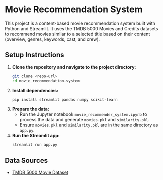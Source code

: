 # Movie Recommendation System

This project is a content-based movie recommendation system built with Python and Streamlit. It uses the TMDB 5000 Movies and Credits datasets to recommend movies similar to a selected title based on their content (overview, genres, keywords, cast, and crew).

## Setup Instructions
1. **Clone the repository and navigate to the project directory:**
   ```bash
   git clone <repo-url>
   cd movie_recommendation-system
   ```
2. **Install dependencies:**
   ```bash
   pip install streamlit pandas numpy scikit-learn
   ```
3. **Prepare the data:**
   - Run the Jupyter notebook `movie_recommender_system.ipynb` to process the data and generate `movies.pkl` and `similarity.pkl`.
   - Ensure `movies.pkl` and `similarity.pkl` are in the same directory as `app.py`.
4. **Run the Streamlit app:**
   ```bash
   streamlit run app.py
   ```

## Data Sources
- [TMDB 5000 Movie Dataset](https://www.kaggle.com/datasets/tmdb/tmdb-movie-metadata)
